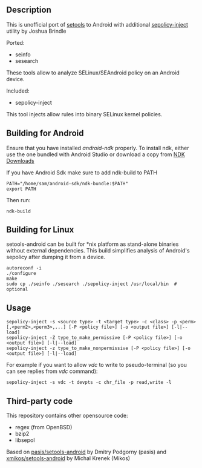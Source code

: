 ## Description

This is unofficial port of [setools][1] to Android with additional
[sepolicy-inject][2] utility by Joshua Brindle

Ported:

 * seinfo
 * sesearch

These tools allow to analyze SELinux/SEAndroid policy on an Android device.

Included:

 * sepolicy-inject
 
This tool injects allow rules into binary SELinux kernel policies.

[1]: http://oss.tresys.com/projects/setools
[2]: http://bitbucket.org/joshua_brindle/sepolicy-inject


## Building for Android

Ensure that you have installed _android-ndk_ properly. 
To install ndk, either use the one bundled with Android Studio or download a copy from [NDK Downloads][5]

If you have Android Sdk make sure to add ndk-build to PATH
```
PATH="/home/sam/android-sdk/ndk-bundle:$PATH"
export PATH
```

Then run:

    ndk-build


## Building for Linux

setools-android can be built for *nix platform as stand-alone binaries without
external dependencies. This build simplifies analysis of Android's sepolicy
after dumping it from a device.

    autoreconf -i
    ./configure
    make
    sudo cp ./seinfo ./sesearch ./sepolicy-inject /usr/local/bin  # optional


## Usage

    sepolicy-inject -s <source type> -t <target type> -c <class> -p <perm>[,<perm2>,<perm3>,...] [-P <policy file>] [-o <output file>] [-l|--load]
    sepolicy-inject -Z type_to_make_permissive [-P <policy file>] [-o <output file>] [-l|--load]
    sepolicy-inject -z type_to_make_nonpermissive [-P <policy file>] [-o <output file>] [-l|--load]

For example if you want to allow _vdc_ to write to pseudo-terminal (so you can see replies from _vdc_ command):

    sepolicy-inject -s vdc -t devpts -c chr_file -p read,write -l


## Third-party code

This repository contains other opensource code:

 * regex (from OpenBSD)
 * bzip2
 * libsepol

Based on [pasis/setools-android][3] by Dmitry Podgorny (pasis) and
[xmikos/setools-android][4] by Michal Krenek (Mikos)

[3]: https://github.com/pasis/setools-android
[4]: https://github.com/xmikos/setools-android
[5]: https://developer.android.com/ndk/downloads